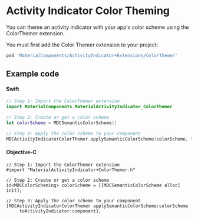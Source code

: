 <!--docs:
title: "Color Theming"
layout: detail
section: components
excerpt: "How to theme Activity Indicator using the Material Design color system."
iconId: progress_activity
path: /catalog/progress-indicators/activity-indicators/color-theming/
-->

# Activity Indicator Color Theming

You can theme an activity indicator with your app's color scheme using the ColorThemer extension.

You must first add the Color Themer extension to your project:

``` bash
pod 'MaterialComponents/ActivityIndicator+Extensions/ColorThemer'
```

## Example code

<!--<div class="material-code-render" markdown="1">-->
#### Swift
``` swift
// Step 1: Import the ColorThemer extension
import MaterialComponents.MaterialActivityIndicator_ColorThemer

// Step 2: Create or get a color scheme
let colorScheme = MDCSemanticColorScheme()

// Step 3: Apply the color scheme to your component
MDCActivityIndicatorColorThemer.applySemanticColorScheme(colorScheme, to: component)
```

#### Objective-C

``` objc
// Step 1: Import the ColorThemer extension
#import "MaterialActivityIndicator+ColorThemer.h"

// Step 2: Create or get a color scheme
id<MDCColorScheming> colorScheme = [[MDCSemanticColorScheme alloc] init];

// Step 3: Apply the color scheme to your component
[MDCActivityIndicatorColorThemer applySemanticColorScheme:colorScheme
     toActivityIndicator:component];
```
<!--</div>-->
